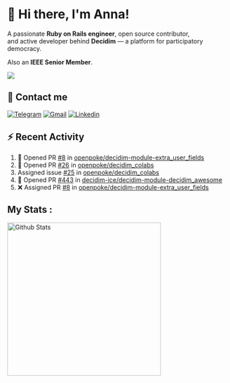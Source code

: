 # 👋 Hi there, I'm Anna!

A passionate **Ruby on Rails engineer**, open source contributor,  
and active developer behind **Decidim** — a platform for participatory democracy. 

Also an **IEEE Senior Member**.

<img src="https://komarev.com/ghpvc/?username=antopalidi&color=blueviolet&style=for-the-badge">

## 📩 Contact me 
[![Telegram](https://img.shields.io/badge/Telegram-2CA5E0?style=for-the-badge&logo=telegram&logoColor=white)](https://t.me/anna_top)
[![Gmail](https://img.shields.io/badge/email-D14836?style=for-the-badge&logo=gmail&logoColor=white)](mailto:topalididev@gmail.com)
[![Linkedin](https://img.shields.io/badge/LinkedIn-0077B5?style=for-the-badge&logo=linkedin&logoColor=white)](https://www.linkedin.com/in/topalidi/)
<!-- [![Codewars](https://img.shields.io/badge/Codewars-B1361E?style=for-the-badge&logo=Codewars&logoColor=white)](https://www.codewars.com/users/antopalidi) -->

## :zap: Recent Activity

<!--START_SECTION:activity-->
1. 💪 Opened PR [#8](https://github.com/openpoke/decidim-module-extra_user_fields/pull/8) in [openpoke/decidim-module-extra_user_fields](https://github.com/openpoke/decidim-module-extra_user_fields)
2. 💪 Opened PR [#26](undefined) in [openpoke/decidim_colabs](https://github.com/openpoke/decidim_colabs)
3.  Assigned issue [#25](https://github.com/openpoke/decidim_colabs/issues/25) in [openpoke/decidim_colabs](https://github.com/openpoke/decidim_colabs)
4. 💪 Opened PR [#443](undefined) in [decidim-ice/decidim-module-decidim_awesome](https://github.com/decidim-ice/decidim-module-decidim_awesome)
5. ❌ Assigned PR [#8](undefined) in [openpoke/decidim-module-extra_user_fields](https://github.com/openpoke/decidim-module-extra_user_fields)
<!--END_SECTION:activity-->

## My Stats :
<!--
<img alt="activity" src="https://streak-stats.demolab.com?user=antopalidi" />
-->
<div>
<img align="top" width="350px" alt="Github Stats" src="https://github-readme-stats-git-master-antopalidis-projects.vercel.app/api?username=antopalidi&count_private=true&show_icons=true&hide_border=true" />
<!-- <img align="top" alt="top langs" src="https://github-readme-stats-git-master-antopalidis-projects.vercel.app/api/top-langs/?username=antopalidi&layout=compact" />
 </div> -->

<!--
**antopalidi/antopalidi** is a ✨ _special_ ✨ repository because its `README.md` (this file) appears on your GitHub profile.
-->
